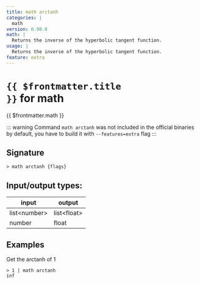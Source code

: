 ```yaml
---
title: math arctanh
categories: |
  math
version: 0.90.0
math: |
  Returns the inverse of the hyperbolic tangent function.
usage: |
  Returns the inverse of the hyperbolic tangent function.
feature: extra
---
```


<!-- This file is automatically generated. Please edit the command in https://github.com/nushell/nushell instead. -->

# <code>{{ $frontmatter.title }}</code> for math

<div class='command-title'>{{ $frontmatter.math }}</div>

::: warning
Command `math arctanh` was not included in the official binaries by default, you have to build it with `--features=extra` flag
:::

## Signature

`> math arctanh {flags} `

## Input/output types:

| input          | output        |
| -------------- | ------------- |
| list\<number\> | list\<float\> |
| number         | float         |

## Examples

Get the arctanh of 1

```nushell
> 1 | math arctanh
inf
```
